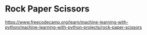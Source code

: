 # Rock Paper Scissors

https://www.freecodecamp.org/learn/machine-learning-with-python/machine-learning-with-python-projects/rock-paper-scissors
